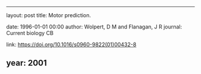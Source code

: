 ---
layout: post
title: Motor prediction.

date: 1996-01-01 00:00
author: Wolpert, D M and Flanagan, J R
journal: Current biology  CB

link: https://doi.org/10.1016/s0960-9822(01)00432-8

year: 2001
-----